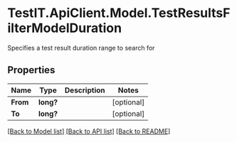 # TestIT.ApiClient.Model.TestResultsFilterModelDuration
Specifies a test result duration range to search for

## Properties

Name | Type | Description | Notes
------------ | ------------- | ------------- | -------------
**From** | **long?** |  | [optional] 
**To** | **long?** |  | [optional] 

[[Back to Model list]](../README.md#documentation-for-models) [[Back to API list]](../README.md#documentation-for-api-endpoints) [[Back to README]](../README.md)

